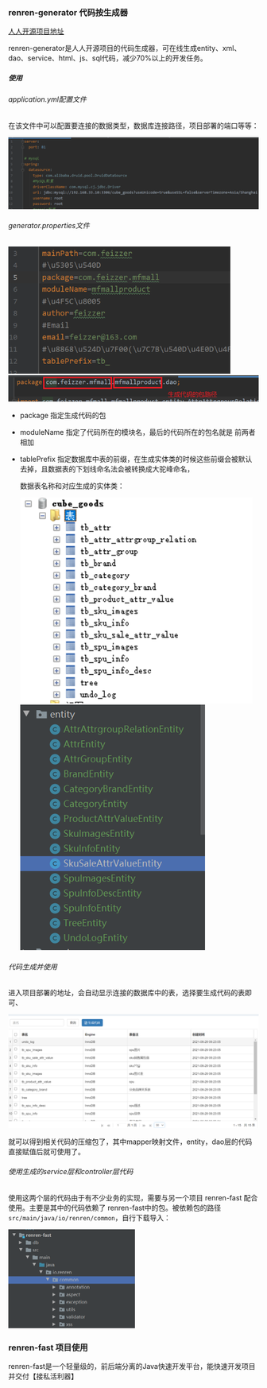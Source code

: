 

### renren-generator 代码按生成器

[人人开源项目地址](https://gitee.com/renrenio)

renren-generator是人人开源项目的代码生成器，可在线生成entity、xml、dao、service、html、js、sql代码，减少70%以上的开发任务。 

##### 使用

###### application.yml配置文件

在该文件中可以配置要连接的数据类型，数据库连接路径，项目部署的端口等等：

![image-20210830191214966](%E4%BA%BA%E4%BA%BA%E5%BC%80%E6%BA%90%E8%84%9A%E6%89%8B%E6%9E%B6.assets/image-20210830191214966.png)

###### generator.properties文件

<img src="%E4%BA%BA%E4%BA%BA%E5%BC%80%E6%BA%90%E8%84%9A%E6%89%8B%E6%9E%B6.assets/image-20210830191437840.png" alt="image-20210830191437840" style="zoom:70%;" /> 

<img src="%E4%BA%BA%E4%BA%BA%E5%BC%80%E6%BA%90%E8%84%9A%E6%89%8B%E6%9E%B6.assets/image-20210830191831992.png" alt="image-20210830191831992" style="zoom:60%;" />  

- package 指定生成代码的包 

- moduleName 指定了代码所在的模块名，最后的代码所在的包名就是 前两者相加

- tablePrefix 指定数据库中表的前缀，在生成实体类的时候这些前缀会被默认去掉，且数据表的下划线命名法会被转换成大驼峰命名，

  数据表名称和对应生成的实体类：

  ![image-20210830192352282](%E4%BA%BA%E4%BA%BA%E5%BC%80%E6%BA%90%E8%84%9A%E6%89%8B%E6%9E%B6.assets/image-20210830192352282.png) ![image-20210830192406715](%E4%BA%BA%E4%BA%BA%E5%BC%80%E6%BA%90%E8%84%9A%E6%89%8B%E6%9E%B6.assets/image-20210830192406715.png) 

###### 代码生成并使用

进入项目部署的地址，会自动显示连接的数据库中的表，选择要生成代码的表即可、

![image-20210830192715235](%E4%BA%BA%E4%BA%BA%E5%BC%80%E6%BA%90%E8%84%9A%E6%89%8B%E6%9E%B6.assets/image-20210830192715235.png)

就可以得到相关代码的压缩包了，其中mapper映射文件，entity，dao层的代码直接赋值后就可使用了。

###### 使用生成的service层和controller层代码

使用这两个层的代码由于有不少业务的实现，需要与另一个项目 renren-fast 配合使用。主要是其中的代码依赖了 renren-fast中的包。被依赖包的路径  `src/main/java/io/renren/common`，自行下载导入：

<img src="%E4%BA%BA%E4%BA%BA%E5%BC%80%E6%BA%90%E8%84%9A%E6%89%8B%E6%9E%B6.assets/image-20210830193359490.png" alt="image-20210830193359490" style="zoom:50%;" /> 

### renren-fast 项目使用

renren-fast是一个轻量级的，前后端分离的Java快速开发平台，能快速开发项目并交付【接私活利器】
